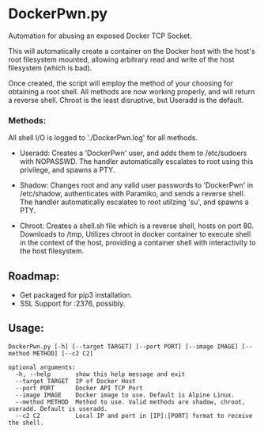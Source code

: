 # DockerPwn.py

Automation for abusing an exposed Docker TCP Socket.

This will automatically create a container on the Docker host with the host's root filesystem mounted,
allowing arbitrary read and write of the host filesystem (which is bad).

Once created, the script will employ the method of your choosing for obtaining a root shell. All methods are
now working properly, and will return a reverse shell. Chroot is the least disruptive, but Useradd is the default.

### Methods:

All shell I/O is logged to './DockerPwn.log' for all methods.

- Useradd: Creates a 'DockerPwn' user, and adds them to /etc/sudoers with NOPASSWD. The handler automatically escalates to
         root using this privilege, and spawns a PTY.

- Shadow: Changes root and any valid user passwords to 'DockerPwn' in /etc/shadow, authenticates with Paramiko, 
          and sends a reverse shell. The handler automatically escalates to root utilzing 'su', and spawns a PTY.

- Chroot: Creates a shell.sh file which is a reverse shell, hosts on port 80. Downloads to /tmp, 
          Utilizes chroot in docker container to execute shell in the context of the host, providing 
          a container shell with interactivity to the host filesystem.

## Roadmap:
 
- Get packaged for pip3 installation.
- SSL Support for :2376, possibly.

## Usage:
```
DockerPwn.py [-h] [--target TARGET] [--port PORT] [--image IMAGE] [--method METHOD] [--c2 C2]

optional arguments:
  -h, --help       show this help message and exit
  --target TARGET  IP of Docker Host
  --port PORT      Docker API TCP Port
  --image IMAGE    Docker image to use. Default is Alpine Linux.
  --method METHOD  Method to use. Valid methods are shadow, chroot, useradd. Default is useradd.
  --c2 C2          Local IP and port in [IP]:[PORT] format to receive the shell.
